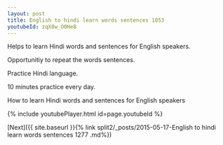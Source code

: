 ```yaml
---
layout: post
title: English to hindi learn words sentences 1053 
youtubeId: zqX8w_O0He8
---
```

 
 
Helps to learn Hindi words and sentences for English speakers.

Opportunitiy to repeat the words sentences. 

Practice Hindi language. 
 
10 minutes practice every day. 
 
How to learn Hindi words and sentences for English speakers 
 
{% include youtubePlayer.html id=page.youtubeId %}
 
 
[Next]({{ site.baseurl }}{% link  split2/_posts/2015-05-17-English to hindi learn words sentences 1277 .md%})
 
